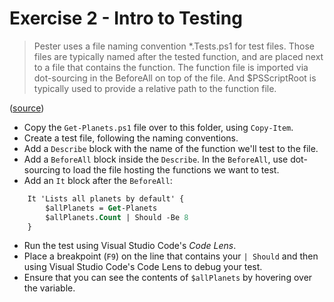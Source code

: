 # Exercise 2 - Intro to Testing

> Pester uses a file naming convention *.Tests.ps1 for test files. Those files are typically named after the tested function, and are placed next to a file that contains the function. The function file is imported via dot-sourcing in the BeforeAll on top of the file. And $PSScriptRoot is typically used to provide a relative path to the function file.

([source](https://pester.dev/docs/quick-start))

- Copy the `Get-Planets.ps1` file over to this folder, using `Copy-Item`.
- Create a test file, following the naming conventions.
- Add a `Describe` block with the name of the function we'll test to the file.
- Add a `BeforeAll` block inside the `Describe`. In the `BeforeAll`, use dot-sourcing to load the file hosting the functions we want to test.
- Add an `It` block after the `BeforeAll`:

```ps
    It 'Lists all planets by default' {
        $allPlanets = Get-Planets
        $allPlanets.Count | Should -Be 8
    }
```

- Run the test using Visual Studio Code's *Code Lens*.
- Place a breakpoint (`F9`) on the line that contains your `| Should` and then using Visual Studio Code's Code Lens to debug your test.
- Ensure that you can see the contents of `$allPlanets` by hovering over the variable.
